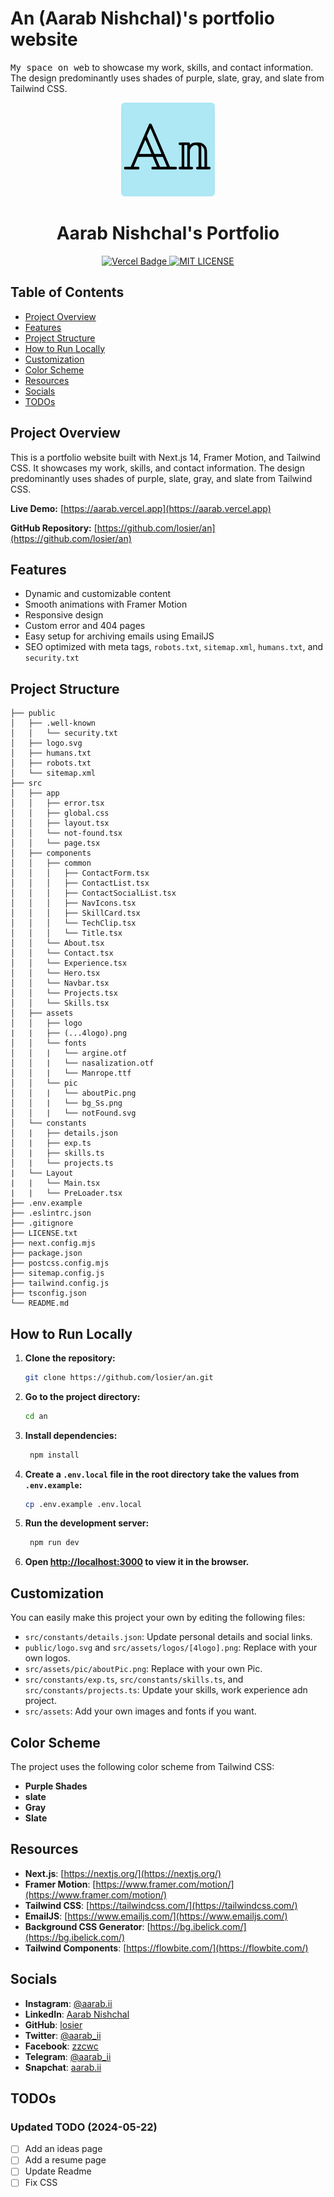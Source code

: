 # An (Aarab Nishchal)'s portfolio website

<kbd>My space on web</kbd> to showcase my work, skills, and contact information. The design predominantly uses shades of purple, slate, gray, and slate from Tailwind CSS.

<!-- Logo -->
<p align="center">
  <img src="public/logo.svg" alt="Logo" width="150" height="150">
</p>

<!-- Title -->
<h1 align="center">Aarab Nishchal's Portfolio</h1>

<p align="center">
  <a href="https://vercel.com/aarab-nishchals-projects/an" target="_blank">
    <img src="https://deploy-badge.vercel.app/vercel/deploy-badge" alt="Vercel Badge">
  </a>
  <a href="https://opensource.org/license/mit" target="_blank">
    <img src="https://img.shields.io/badge/license-MIT-blue" alt="MIT LICENSE">
  </a>
</p>

<!-- Table of Contents -->

## Table of Contents

- [Project Overview](#project-overview)
- [Features](#features)
- [Project Structure](#project-structure)
- [How to Run Locally](#how-to-run-locally)
- [Customization](#customization)
- [Color Scheme](#color-scheme)
- [Resources](#resources)
- [Socials](#socials)
- [TODOs](#todos)

## Project Overview

This is a portfolio website built with Next.js 14, Framer Motion, and Tailwind CSS. It showcases my work, skills, and contact information. The design predominantly uses shades of purple, slate, gray, and slate from Tailwind CSS.

**Live Demo:** [https://aarab.vercel.app](https://aarab.vercel.app)

**GitHub Repository:** [https://github.com/losier/an](https://github.com/losier/an)

## Features

- Dynamic and customizable content
- Smooth animations with Framer Motion
- Responsive design
- Custom error and 404 pages
- Easy setup for archiving emails using EmailJS
- SEO optimized with meta tags, `robots.txt`, `sitemap.xml`, `humans.txt`, and `security.txt`

## Project Structure

```plaintext
├── public
│   ├── .well-known
│   │   └── security.txt
│   ├── logo.svg
│   ├── humans.txt
│   ├── robots.txt
│   └── sitemap.xml
├── src
│   ├── app
│   │   ├── error.tsx
│   │   ├── global.css
│   │   ├── layout.tsx
│   │   └── not-found.tsx
│   │   └── page.tsx
│   ├── components
│   │   ├── common
│   │   │   ├── ContactForm.tsx
│   │   │   ├── ContactList.tsx
│   │   │   ├── ContactSocialList.tsx
│   │   │   ├── NavIcons.tsx
│   │   │   ├── SkillCard.tsx
│   │   │   └── TechClip.tsx
│   │   │   └── Title.tsx
│   │   └── About.tsx
│   │   └── Contact.tsx
│   │   └── Experience.tsx
│   │   └── Hero.tsx
│   │   └── Navbar.tsx
│   │   └── Projects.tsx
│   │   └── Skills.tsx
│   ├── assets
│   │   ├── logo
|   |   ├── (...4logo).png
│   │   └── fonts
│   │   |   └── argine.otf
│   │   |   └── nasalization.otf
│   │   |   └── Manrope.ttf
│   │   └── pic
│   │   |   └── aboutPic.png
│   │   |   └── bg_Ss.png
│   │   |   └── notFound.svg
│   └── constants
│   |   ├── details.json
│   |   ├── exp.ts
│   |   ├── skills.ts
│   |   └── projects.ts
|   └── Layout
|   |   └── Main.tsx
|   |   └── PreLoader.tsx
├── .env.example
├── .eslintrc.json
├── .gitignore
├── LICENSE.txt
├── next.config.mjs
├── package.json
├── postcss.config.mjs
├── sitemap.config.js
├── tailwind.config.js
├── tsconfig.json
└── README.md
```

## How to Run Locally

1. **Clone the repository:**
   ```bash
   git clone https://github.com/losier/an.git
   ```
2. **Go to the project directory:**
   ```bash
   cd an
   ```
3. **Install dependencies:**
   ```bash
    npm install
   ```
4. **Create a `.env.local` file in the root directory take the values from `.env.example`:**
   ```bash
   cp .env.example .env.local
   ```
5. **Run the development server:**
   ```bash
    npm run dev
   ```
6. **Open [http://localhost:3000](http://localhost:3000) to view it in the browser.**

## Customization

You can easily make this project your own by editing the following files:

- `src/constants/details.json`: Update personal details and social links.
- `public/logo.svg` and `src/assets/logos/[4logo].png`: Replace with your own logos.
- `src/assets/pic/aboutPic.png`: Replace with your own Pic.
- `src/constants/exp.ts`, `src/constants/skills.ts`, and `src/constants/projects.ts`: Update your skills, work experience adn project.
- `src/assets`: Add your own images and fonts if you want.

## Color Scheme

The project uses the following color scheme from Tailwind CSS:

- **Purple Shades**
- **slate**
- **Gray**
- **Slate**

## Resources

- **Next.js**: [https://nextjs.org/](https://nextjs.org/)
- **Framer Motion**: [https://www.framer.com/motion/](https://www.framer.com/motion/)
- **Tailwind CSS**: [https://tailwindcss.com/](https://tailwindcss.com/)
- **EmailJS**: [https://www.emailjs.com/](https://www.emailjs.com/)
- **Background CSS Generator**: [https://bg.ibelick.com/](https://bg.ibelick.com/)
- **Tailwind Components**: [https://flowbite.com/](https://flowbite.com/)

## Socials

- **Instagram**: [@aarab.ii](https://www.instagram.com/aarab.ii/)
- **LinkedIn**: [Aarab Nishchal](https://www.linkedin.com/in/aarab-nishchal/)
- **GitHub**: [losier](https://www.github.com/losier)
- **Twitter**: [@aarab_ii](https://www.twitter.com/aarab_ii)
- **Facebook**: [zzcwc](https://www.facebook.com/zzcwc)
- **Telegram**: [@aarab_ii](https://t.me/aarab_ii)
- **Snapchat**: [aarab.ii](https://www.snapchat.com/add/aarab.ii)

## TODOs

### Updated TODO (2024-05-22)

- [ ] Add an ideas page
- [ ] Add a resume page
- [ ] Update Readme
- [ ] Fix CSS
